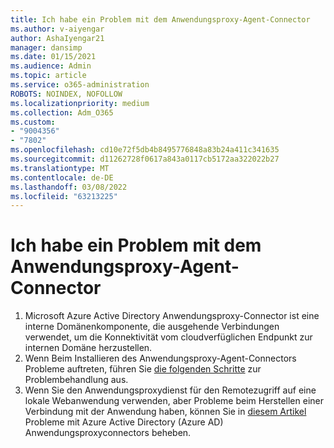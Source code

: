 ```yaml
---
title: Ich habe ein Problem mit dem Anwendungsproxy-Agent-Connector
ms.author: v-aiyengar
author: AshaIyengar21
manager: dansimp
ms.date: 01/15/2021
ms.audience: Admin
ms.topic: article
ms.service: o365-administration
ROBOTS: NOINDEX, NOFOLLOW
ms.localizationpriority: medium
ms.collection: Adm_O365
ms.custom:
- "9004356"
- "7802"
ms.openlocfilehash: cd10e72f5db4b8495776848a83b24a411c341635
ms.sourcegitcommit: d11262728f0617a843a0117cb5172aa322022b27
ms.translationtype: MT
ms.contentlocale: de-DE
ms.lasthandoff: 03/08/2022
ms.locfileid: "63213225"
---
```

# <a name="im-having-a-problem-with-the-application-proxy-agent-connector"></a>Ich habe ein Problem mit dem Anwendungsproxy-Agent-Connector

1. Microsoft Azure Active Directory Anwendungsproxy-Connector ist eine interne Domänenkomponente, die ausgehende Verbindungen verwendet, um die Konnektivität vom cloudverfüglichen Endpunkt zur internen Domäne herzustellen.
1. Wenn Beim Installieren des Anwendungsproxy-Agent-Connectors Probleme auftreten, führen Sie [die folgenden Schritte](https://docs.microsoft.com/azure/active-directory/application-proxy-connector-installation-problem/?WT.mc_id=UI_AAD_Enterprise_Apps_Support_L2_Overview) zur Problembehandlung aus.
1. Wenn Sie den Anwendungsproxydienst für den Remotezugriff auf eine lokale Webanwendung verwenden, aber Probleme beim Herstellen einer Verbindung mit der Anwendung haben, können Sie in [diesem Artikel](https://docs.microsoft.com/azure/active-directory/manage-apps/application-proxy-debug-connectors) Probleme mit Azure Active Directory (Azure AD) Anwendungsproxyconnectors beheben.